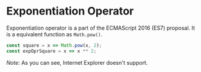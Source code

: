 # Exponentiation Operator

Exponentiation operator is a part of the ECMAScript 2016 (ES7) proposal. It is a equivalent function as `Math.pow()`.

```js
const square = x => Math.pow(x, 2);
const expOprSquare = x => x ** 2;
```

*Note:* As you can see, Internet Explorer doesn't support.

